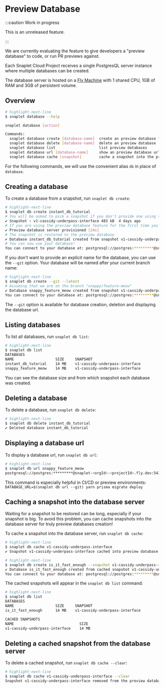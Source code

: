 # Preview Database

:::caution Work in progress

This is an unreleased feature.

:::


We are currently evaluating the feature to give developers a "preview database" to code, or run PR previews against.

Each Snaplet Cloud Project receives a single PostgresQL server instance where multiple databases can be created.

The database server is hosted on a [Fly Machine](https://fly.io/docs/reference/machines/) with 1 shared CPU, 1GB of RAM and 3GB of persistent volume.

## Overview

```bash
# highlight-next-line
$ snaplet database --help

snaplet database [action]

Commands:
  snaplet database create [database-name]  create an preview database from a snapshot         [aliases: c]
  snaplet database delete [database-name]  delete an preview database                         [aliases: d]
  snaplet database list                    list preview databases                             [aliases: ls]
  snaplet database url [database-name]     show an preview database url                       [aliases: u]
  snaplet database cache [snapshot]        cache a snapshot into the preview database server  [aliases: ca]
```

For the following commands, we will use the convenient alias `db` in place of `database`.

## Creating a database

To create a database from a snapshot, run `snaplet db create`:

```bash
# highlight-next-line
$ snaplet db create instant_db_tutorial
# You will be asked to pick a snapshot if you don't provide one using the --snapshot or --latest option
✔ Snapshot › v1-cassidy-underpass-interface 483 kB  4 days ago
# If you are using the preview database feature for the first time you will have the infrastructure provisioned
✔ Preview database server provisioned [24s]
# The snapshot is restored to the preview database
✔ Database instant_db_tutorial created from snapshot v1-cassidy-underpass-interface [12s]
# You can now use your database!
You can connect to your database at: postgresql://postgres:*********@snaplet-<orgId>-<projectId>.fly.dev:5432/instant_db_tutorial
```

If you don't want to provide an explicit name for the database, you can use the `--git` option. Your database will be named after your current branch name:

```bash
# highlight-next-line
$ snaplet db create --git --latest
# Assuming that we are on the branch "snappy/feature-meow"
✔ Database snappy_feature_meow created from snapshot v1-cassidy-underpass-interface [11s]
You can connect to your database at: postgresql://postgres:*********@snaplet-<orgId>-<projectId>.fly.dev:5432/snappy_feature_meow
```

The `--git` option is available for database creation, deletion and displaying the database url.

## Listing databases

To list all databases, run `snaplet db list`:

```bash
# highlight-next-line
$ snaplet db list
DATABASES
NAME                   SIZE     SNAPSHOT
instant_db_tutorial    14 MB    v1-cassidy-underpass-interface
snappy_feature_meow    14 MB    v1-cassidy-underpass-interface
```

You can see the database size and from which snapshot each database was created.

## Deleting a database

To delete a database, run `snaplet db delete`:

```bash
# highlight-next-line
$ snaplet db delete instant_db_tutorial
✔ Deleted database instant_db_tutorial
```

## Displaying a database url

To display a database url, run `snaplet db url`:

```bash
# highlight-next-line
$ snaplet db url snappy_feature_meow
postgresql://postgres:*********@snaplet-<orgId>-<projectId>.fly.dev:5432/snappy_feature_meow
```

This command is especially helpful in CI/CD or preview environments: `DATABASE_URL=$(snaplet db url --git) yarn prisma migrate deploy`

## Caching a snapshot into the database server

Waiting for a snapshot to be restored can be long, especially if your snapshot is big.
To avoid this problem, you can cache snapshots into the database server for truly preview databases creation!

To cache a snapshot into the database server, run `snaplet db cache`:

```bash
# highlight-next-line
$ snaplet db cache v1-cassidy-underpass-interface
✔ Snapshot v1-cassidy-underpass-interface cached into preview database server [12s]

# highlight-next-line
$ snaplet db create is_it_fast_enough --snapshot v1-cassidy-underpass-interface
✔ Database is_it_fast_enough created from cached snapshot v1-cassidy-underpass-interface [389ms] # Notice the time here!
You can connect to your database at: postgresql://postgres:*********@snaplet-<orgId>-<projectId>.fly.dev:5432/is_it_fast_enough
```

The cached snapshots will appear in the `snaplet db list` command:

```bash
# highlight-next-line
$ snaplet db list
DATABASES
NAME                   SIZE     SNAPSHOT
is_it_fast_enough      14 MB    v1-cassidy-underpass-interface

CACHED SNAPSHOTS
NAME                              SIZE
v1-cassidy-underpass-interface    14 MB
```

## Deleting a cached snapshot from the database server

To delete a cached snapshot, run `snaplet db cache --clear`:

```bash
# highlight-next-line
$ snaplet db cache v1-cassidy-underpass-interface --clear
Snapshot v1-cassidy-underpass-interface removed from the preview database server cache
```